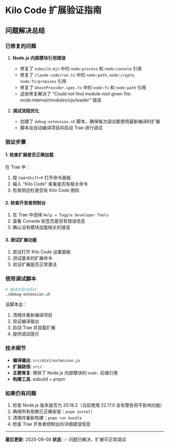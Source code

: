 # Kilo Code 扩展验证指南

## 问题解决总结

### 已修复的问题

1. **Node.js 内部模块引用错误**

    - 修复了 `esbuild.mjs` 中的 `node:process` 和 `node:console` 引用
    - 修复了 `claude-code/run.ts` 中的 `node:path`, `node:crypto`, `node:fs/promises` 引用
    - 修复了 `GhostProvider.spec.ts` 中的 `node:fs` 和 `node:path` 引用
    - 这些修复解决了 "Could not find module root given file: node:internal/modules/cjs/loader" 错误

2. **调试流程优化**
    - 创建了 `debug-extension.sh` 脚本，确保每次调试都使用最新编译的扩展
    - 脚本会自动编译项目并启动 Trae 进行调试

### 验证步骤

#### 1. 检查扩展是否正确加载

在 Trae 中：

1. 按 `Cmd+Shift+P` 打开命令面板
2. 输入 "Kilo Code" 查看是否有相关命令
3. 检查侧边栏是否有 Kilo Code 图标

#### 2. 检查开发者控制台

1. 在 Trae 中选择 `Help > Toggle Developer Tools`
2. 查看 Console 标签页是否有错误信息
3. 确认没有模块加载相关的错误

#### 3. 测试扩展功能

1. 尝试打开 Kilo Code 设置面板
2. 测试基本的扩展命令
3. 验证扩展是否正常激活

### 使用调试脚本

```bash
# 编译并启动调试
./debug-extension.sh
```

该脚本会：

1. 清理并重新编译项目
2. 验证编译输出
3. 启动 Trae 并加载扩展
4. 提供调试提示

### 技术细节

- **编译输出**: `src/dist/extension.js`
- **扩展路径**: `src/`
- **主要修复**: 移除了 Node.js 内部模块的 `node:` 前缀引用
- **构建工具**: esbuild + pnpm

### 如果仍有问题

1. 检查 Node.js 版本是否为 20.19.2（当前使用 22.17.0 会有警告但不影响功能）
2. 确保所有依赖已正确安装：`pnpm install`
3. 清理并重新构建：`pnpm run bundle`
4. 检查 Trae 开发者控制台的详细错误信息

---

**最后更新**: 2025-08-08
**状态**: ✅ 问题已解决，扩展可正常调试
